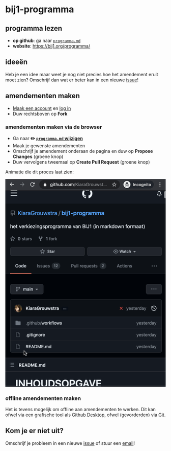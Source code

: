 # bij1-programma

## programma lezen

- **op github**: ga naar [`programma.md`](./programma.md)
- **website**: https://bij1.org/programma/

## ideeën

Heb je een idee maar weet je nog niet precies hoe het amendement eruit moet zien?
Omschrijf dan wat er beter kan in een nieuwe [issue](issues/new/choose)!

## amendementen maken

- [Maak een account](https://github.com/join) en [log in](https://github.com/login)
- Duw rechtsboven op **Fork**

### amendementen maken via de browser

- Ga naar **✏️ [`programma.md` wijzigen](https://github.com/bij1/programma/edit/main/programma.md)**
- Maak je gewenste amendementen
- Omschrijf je amendement onderaan de pagina en duw op **Propose Changes** (groene knop)
- Duw vervolgens tweemaal op **Create Pull Request** (groene knop)

Animatie die dit proces laat zien:

![demonstration of how to create an amendment](pr.gif)

### offline amendementen maken

Het is tevens mogelijk om offline aan amendementen te werken.
Dit kan ofwel via een grafische tool als [Github Desktop](https://desktop.github.com/),
ofwel (gevorderden) via [Git](https://git-scm.com/).

## Kom je er niet uit?

Omschrijf je probleem in een nieuwe [issue](issues/new/choose) of stuur een [email](mailto:ict@bij1.org)!
